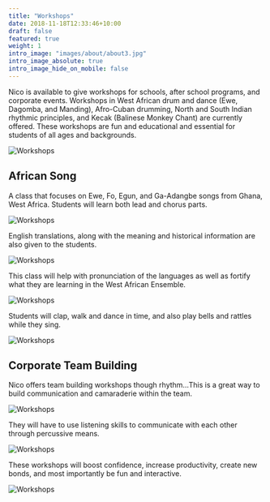 ```yaml
---
title: "Workshops"
date: 2018-11-18T12:33:46+10:00
draft: false
featured: true
weight: 1
intro_image: "images/about/about3.jpg"
intro_image_absolute: true
intro_image_hide_on_mobile: false
---
```


Nico is available to give workshops for schools, after school programs, and corporate events. 
Workshops in West African drum and dance (Ewe, Dagomba, and Manding), Afro-Cuban 
drumming, North and South Indian rhythmic principles, and Kecak (Balinese Monkey Chant) 
are currently offered. These workshops are fun and educational and essential for students of 
all ages and backgrounds.

![Workshops](/images/workshops/1.jpg)

## African Song

A class that focuses on Ewe, Fo, Egun, and Ga-Adangbe songs from Ghana, West Africa. Students will learn both lead and chorus parts.

![Workshops](/images/workshops/8.jpg)

English translations, along with the meaning and historical information are also given to the students.

![Workshops](/images/workshops/4.jpg)

This class will help with pronunciation of the languages as well as fortify what they are learning in the West African Ensemble.

![Workshops](/images/workshops/7.jpg)

Students will clap, walk and dance in time, and also play bells and rattles while they sing.

![Workshops](/images/workshops/2.jpg)

## Corporate Team Building

Nico offers team building workshops though rhythm…This is a great way to build communication and camaraderie within the team. 

![Workshops](/images/workshops/6.jpg)

They will have to use listening skills to communicate with each other through percussive means. 

![Workshops](/images/workshops/5.jpg)

These workshops will boost confidence, increase productivity, create new bonds, and most importantly be fun and interactive.

![Workshops](/images/workshops/3.jpg)